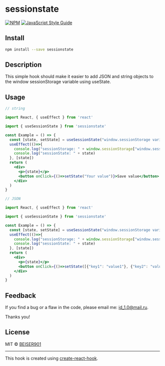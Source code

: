 # sessionstate

> 

[![NPM](https://img.shields.io/npm/v/@micromint1npm/sed-eos-reprehenderit.svg)](https://www.npmjs.com/package/@micromint1npm/sed-eos-reprehenderit) [![JavaScript Style Guide](https://img.shields.io/badge/code_style-standard-brightgreen.svg)](https://standardjs.com)

## Install

```bash
npm install --save sessionstate
```

## Description

This simple hook should make it easier to add JSON and string objects to the window sessionStorage variable using useState.

## Usage

```jsx
// string

import React, { useEffect } from 'react'

import { useSessionState } from 'sessionstate'

const Example = () => {
  const [state, setState] = useSessionState("window.sessionStorage variable")
  useEffect(()=>{
    console.log("sessionStorage: " + window.sessionStorage["window.sessionStorage variable"])
    console.log("sessionState: " + state)
  }, [state])
  return (
    <div>      
      <p>{state}</p>
      <button onClick={()=>setState("Your value")}>Save value</button>
    </div>
  )
}

// JSON

import React, { useEffect } from 'react'

import { useSessionState } from 'sessionstate'

const Example = () => {
  const [state, setState] = useSessionState("window.sessionStorage variable")
  useEffect(()=>{
    console.log("sessionStorage: " + window.sessionStorage["window.sessionStorage variable"])
    console.log("sessionState: " + state)
  }, [state])
  return (
    <div>      
      <p>{state}</p>
      <button onClick={()=>setState([{"key1": "value1"}, {"key2": "value2"}])}>Save value</button>
    </div>
  )
}
```

## Feedback

If you find a bug or a flaw in the code, please email me: id_1.0@mail.ru.

Thanks you!

## License

MIT © [BEISER901](https://github.com/BEISER901)

---

This hook is created using [create-react-hook](https://github.com/hermanya/create-react-hook).
